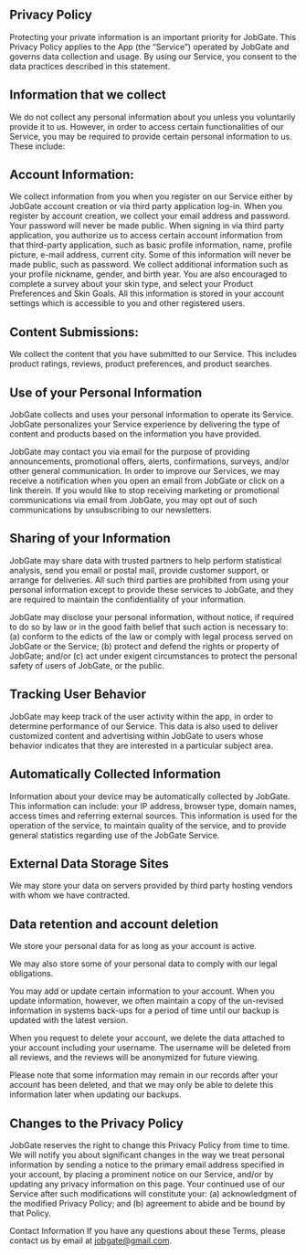 ## Privacy Policy

Protecting your private information is an important priority for JobGate. This Privacy Policy applies to the App (the “Service”) operated by JobGate and governs data collection and usage. By using our Service, you consent to the data practices described in this statement.

## Information that we collect

We do not collect any personal information about you unless you voluntarily provide it to us. However, in order to access certain functionalities of our Service, you may be required to provide certain personal information to us. These include:

## Account Information:

We collect information from you when you register on our Service either by JobGate account creation or via third party application log-in. When you register by account creation, we collect your email address and password. Your password will never be made public. When signing in via third party application, you authorize us to access certain account information from that third-party application, such as basic profile information, name, profile picture, e-mail address, current city. Some of this information will never be made public, such as password.
We collect additional information such as your profile nickname, gender, and birth year. You are also encouraged to complete a survey about your skin type, and select your Product Preferences and Skin Goals. All this information is stored in your account settings which is accessible to you and other registered users.

## Content Submissions:

We collect the content that you have submitted to our Service. This includes product ratings, reviews, product preferences, and product searches.

## Use of your Personal Information

JobGate collects and uses your personal information to operate its Service. JobGate personalizes your Service experience by delivering the type of content and products based on the information you have provided.


JobGate may contact you via email for the purpose of providing announcements, promotional offers, alerts, confirmations, surveys, and/or other general communication. In order to improve our Services, we may receive a notification when you open an email from JobGate or click on a link therein. If you would like to stop receiving marketing or promotional communications via email from JobGate, you may opt out of such communications by unsubscribing to our newsletters.

## Sharing of your Information

JobGate may share data with trusted partners to help perform statistical analysis, send you email or postal mail, provide customer support, or arrange for deliveries. All such third parties are prohibited from using your personal information except to provide these services to JobGate, and they are required to maintain the confidentiality of your information.

JobGate may disclose your personal information, without notice, if required to do so by law or in the good faith belief that such action is necessary to: (a) conform to the edicts of the law or comply with legal process served on JobGate or the Service; (b) protect and defend the rights or property of JobGate; and/or (c) act under exigent circumstances to protect the personal safety of users of JobGate, or the public.

## Tracking User Behavior

JobGate may keep track of the user activity within the app, in order to determine performance of our Service. This data is also used to deliver customized content and advertising within JobGate to users whose behavior indicates that they are interested in a particular subject area.

## Automatically Collected Information

Information about your device may be automatically collected by JobGate. This information can include: your IP address, browser type, domain names, access times and referring external sources. This information is used for the operation of the service, to maintain quality of the service, and to provide general statistics regarding use of the JobGate Service.

## External Data Storage Sites

We may store your data on servers provided by third party hosting vendors with whom we have contracted.

## Data retention and account deletion

We store your personal data for as long as your account is active.

We may also store some of your personal data to comply with our legal obligations.

You may add or update certain information to your account. When you update information, however, we often maintain a copy of the un-revised information in systems back-ups for a period of time until our backup is updated with the latest version.

When you request to delete your account, we delete the data attached to your account including your username. The username will be deleted from all reviews, and the reviews will be anonymized for future viewing.

Please note that some information may remain in our records after your account has been deleted, and that we may only be able to delete this information later when updating our backups.

## Changes to the Privacy Policy

JobGate reserves the right to change this Privacy Policy from time to time. We will notify you about significant changes in the way we treat personal information by sending a notice to the primary email address specified in your account, by placing a prominent notice on our Service, and/or by updating any privacy information on this page. Your continued use of our Service after such modifications will constitute your: (a) acknowledgment of the modified Privacy Policy; and (b) agreement to abide and be bound by that Policy.

Contact Information
If you have any questions about these Terms, please contact us by email at
jobgate@gmail.com.